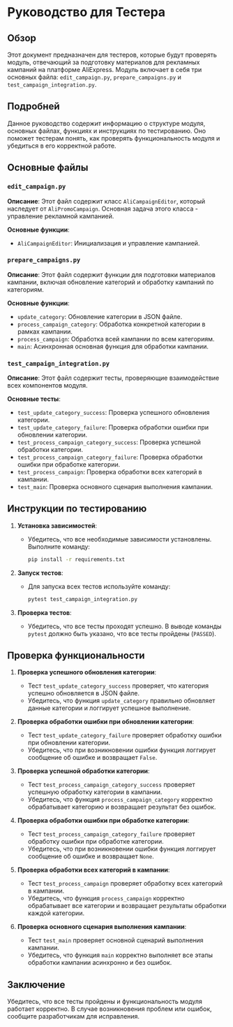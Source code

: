 # Руководство для Тестера

## Обзор

Этот документ предназначен для тестеров, которые будут проверять модуль, отвечающий за подготовку материалов для рекламных кампаний на платформе AliExpress. Модуль включает в себя три основных файла: `edit_campaign.py`, `prepare_campaigns.py` и `test_campaign_integration.py`.

## Подробней

Данное руководство содержит информацию о структуре модуля, основных файлах, функциях и инструкциях по тестированию. Оно поможет тестерам понять, как проверять функциональность модуля и убедиться в его корректной работе.

## Основные файлы

### `edit_campaign.py`

**Описание**: Этот файл содержит класс `AliCampaignEditor`, который наследует от `AliPromoCampaign`. Основная задача этого класса - управление рекламной кампанией.

**Основные функции**:
- `AliCampaignEditor`: Инициализация и управление кампанией.

### `prepare_campaigns.py`

**Описание**: Этот файл содержит функции для подготовки материалов кампании, включая обновление категорий и обработку кампаний по категориям.

**Основные функции**:
- `update_category`: Обновление категории в JSON файле.
- `process_campaign_category`: Обработка конкретной категории в рамках кампании.
- `process_campaign`: Обработка всей кампании по всем категориям.
- `main`: Асинхронная основная функция для обработки кампании.

### `test_campaign_integration.py`

**Описание**: Этот файл содержит тесты, проверяющие взаимодействие всех компонентов модуля.

**Основные тесты**:
- `test_update_category_success`: Проверка успешного обновления категории.
- `test_update_category_failure`: Проверка обработки ошибки при обновлении категории.
- `test_process_campaign_category_success`: Проверка успешной обработки категории.
- `test_process_campaign_category_failure`: Проверка обработки ошибки при обработке категории.
- `test_process_campaign`: Проверка обработки всех категорий в кампании.
- `test_main`: Проверка основного сценария выполнения кампании.

## Инструкции по тестированию

1. **Установка зависимостей**:
   - Убедитесь, что все необходимые зависимости установлены. Выполните команду:
     ```sh
     pip install -r requirements.txt
     ```

2. **Запуск тестов**:
   - Для запуска всех тестов используйте команду:
     ```sh
     pytest test_campaign_integration.py
     ```

3. **Проверка тестов**:
   - Убедитесь, что все тесты проходят успешно. В выводе команды `pytest` должно быть указано, что все тесты пройдены (`PASSED`).

## Проверка функциональности

1. **Проверка успешного обновления категории**:
   - Тест `test_update_category_success` проверяет, что категория успешно обновляется в JSON файле.
   - Убедитесь, что функция `update_category` правильно обновляет данные категории и логгирует успешное выполнение.

2. **Проверка обработки ошибки при обновлении категории**:
   - Тест `test_update_category_failure` проверяет обработку ошибки при обновлении категории.
   - Убедитесь, что при возникновении ошибки функция логгирует сообщение об ошибке и возвращает `False`.

3. **Проверка успешной обработки категории**:
   - Тест `test_process_campaign_category_success` проверяет успешную обработку категории в кампании.
   - Убедитесь, что функция `process_campaign_category` корректно обрабатывает категорию и возвращает результат без ошибок.

4. **Проверка обработки ошибки при обработке категории**:
   - Тест `test_process_campaign_category_failure` проверяет обработку ошибки при обработке категории.
   - Убедитесь, что при возникновении ошибки функция логгирует сообщение об ошибке и возвращает `None`.

5. **Проверка обработки всех категорий в кампании**:
   - Тест `test_process_campaign` проверяет обработку всех категорий в кампании.
   - Убедитесь, что функция `process_campaign` корректно обрабатывает все категории и возвращает результаты обработки каждой категории.

6. **Проверка основного сценария выполнения кампании**:
   - Тест `test_main` проверяет основной сценарий выполнения кампании.
   - Убедитесь, что функция `main` корректно выполняет все этапы обработки кампании асинхронно и без ошибок.

## Заключение

Убедитесь, что все тесты пройдены и функциональность модуля работает корректно. В случае возникновения проблем или ошибок, сообщите разработчикам для исправления.